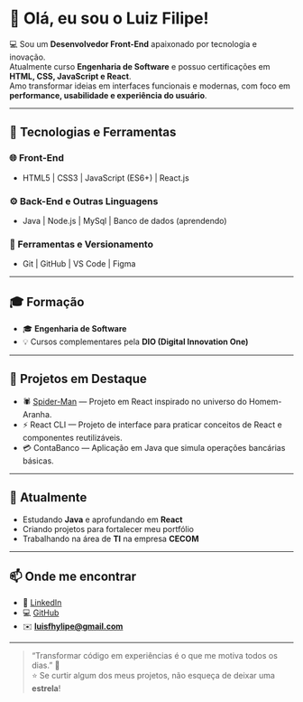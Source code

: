 # 👋 Olá, eu sou o Luiz Filipe!

💻 Sou um **Desenvolvedor Front-End** apaixonado por tecnologia e inovação.  
Atualmente curso **Engenharia de Software** e possuo certificações em **HTML, CSS, JavaScript e React**.  
Amo transformar ideias em interfaces funcionais e modernas, com foco em **performance, usabilidade e experiência do usuário**.

---

## 🚀 Tecnologias e Ferramentas

### 🌐 Front-End
- HTML5 | CSS3 | JavaScript (ES6+) | React.js  

### ⚙️ Back-End e Outras Linguagens
- Java | Node.js | MySql | Banco de dados (aprendendo)

### 🧰 Ferramentas e Versionamento
- Git | GitHub | VS Code | Figma

---

## 🎓 Formação
- 🎓 **Engenharia de Software**  
- 💡 Cursos complementares pela **DIO (Digital Innovation One)**

---

## 💼 Projetos em Destaque
- 🕷️ [Spider-Man](https://github.com/Filipe062/spider-man) — Projeto em React inspirado no universo do Homem-Aranha.  
- ⚡ React CLI — Projeto de interface para praticar conceitos de React e componentes reutilizáveis.  
- 💳 ContaBanco — Aplicação em Java que simula operações bancárias básicas.

---

## 🌱 Atualmente
- Estudando **Java** e aprofundando em **React**  
- Criando projetos para fortalecer meu portfólio  
- Trabalhando na área de **TI** na empresa **CECOM**

---

## 📫 Onde me encontrar
- 💼 [LinkedIn](https://www.linkedin.com/in/luiz-filipe-ferreira-gon%C3%A7alves-083b85334)  
- 💻 [GitHub](https://github.com/Filipe062)  
- ✉️ **luisfhylipe@gmail.com**

---

> “Transformar código em experiências é o que me motiva todos os dias.” 🚀  
⭐ Se curtir algum dos meus projetos, não esqueça de deixar uma **estrela**!

